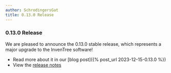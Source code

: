 ```yaml
---
author: SchrodingersGat
title: 0.13.0 Release
---
```


### 0.13.0 Release

We are pleased to announce the 0.13.0 stable release, which represents a major upgrade to the InvenTree software! 

- Read more about it in our [blog post]({% post_url 2023-12-15-0.13.0 %})
- View the [release notes](https://github.com/inventree/InvenTree/releases/tag/0.13.0)